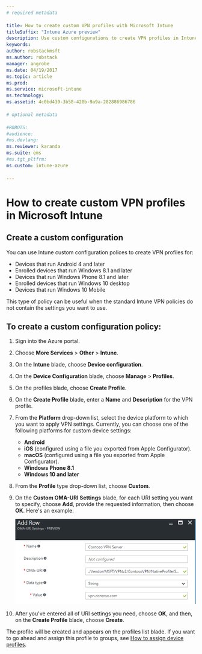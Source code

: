 ```yaml
---
# required metadata

title: How to create custom VPN profiles with Microsoft Intune
titleSuffix: "Intune Azure preview"
description: Use custom configurations to create VPN profiles in Intune.
keywords:
author: robstackmsft
ms.author: robstack
manager: angrobe
ms.date: 04/19/2017
ms.topic: article
ms.prod:
ms.service: microsoft-intune
ms.technology:
ms.assetid: 4c0bd439-3b58-420b-9a9a-282886986786

# optional metadata

#ROBOTS:
#audience:
#ms.devlang:
ms.reviewer: karanda
ms.suite: ems
#ms.tgt_pltfrm:
ms.custom: intune-azure

---
```


# How to create custom VPN profiles in Microsoft Intune

## Create a custom configuration
You can use Intune custom configuration polices to create VPN profiles for:

* Devices that run Android 4 and later
* Enrolled devices that run Windows 8.1 and later
* Devices that run Windows Phone 8.1 and later
* Enrolled devices that run Windows 10 desktop 
* Devices that run Windows 10 Mobile

This type of policy can be useful when the standard Intune VPN policies do not contain the settings you want to use.

## To create a custom configuration policy:

1. Sign into the Azure portal.
2. Choose **More Services** > **Other** > **Intune**.
3. On the **Intune** blade, choose **Device configuration**.
4. On the **Device Configuration** blade, choose **Manage** > **Profiles**.
5. On the profiles blade, choose **Create Profile**.
6. On the **Create Profile** blade, enter a **Name** and **Description** for the VPN profile.
7. From the **Platform** drop-down list, select the device platform to which you want to apply VPN settings. Currently, you can choose one of the following platforms for custom device settings:
	- **Android**
	- **iOS** (configured using a file you exported from Apple Configurator).
	- **macOS** (configured using a file you exported from Apple Configurator).
	- **Windows Phone 8.1**
	- **Windows 10 and later**
6. From the **Profile** type drop-down list, choose **Custom**.
7. On the **Custom OMA-URI Settings** blade, for each URI setting you want to specify, choose **Add**, provide the requested information, then choose **OK**. Here's an example:

   ![VPN profile custom configuration dialog box](./media/Intune_Add_VPN_URI.png)

4.  After you've entered all of URI settings you need, choose **OK**, and then, on the **Create Profile** blade, choose **Create**.

The profile will be created and appears on the profiles list blade.
If you want to go ahead and assign this profile to groups, see [How to assign device profiles](device-profile-assign.md).




